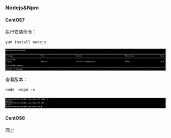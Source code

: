 ### Nodejs&Npm

#### CentOS7

执行安装命令：

```
yum install nodejs
```

![](/assets/node1.png)

查看版本：

```
node -vnpm -v
```

#### ![](/assets/node2.png)

#### CentOS6

同上

